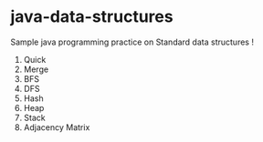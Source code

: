java-data-structures
====================

Sample java programming practice on Standard data structures !


1. Quick
2. Merge
3. BFS
4. DFS
5. Hash
6. Heap
7. Stack
8. Adjacency Matrix
